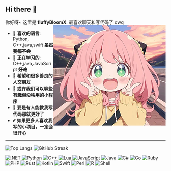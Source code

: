 ## Hi there 👋  
你好呀~ 这里是 **fluffyBloomX**. 最喜欢聊天和写代码了 qwq  
<img align = right src = "img/1.png">
- 🌱 **喜欢的语言**: Python, C++,java,swift **~~虽然我都不会~~**  
- 🔭 **正在学习的**: C++,java,JavaScript **~~好难~~** 
- 👯 **希望和很多善良的人交朋友**  
- 💬 **或许我们可以聊些有趣~~但没啥用~~的小程序**  
- 🤔 **要是有人能教我写代码那就更好了**  
- 💕 **如果更多人喜欢我写的小项目，一定会很开心**  

---
![Top Langs](https://github-readme-stats.vercel.app/api/top-langs/?username=FluffyBloomX&layout=compact&theme=radical)         ![GitHub Streak](https://github-readme-streak-stats.herokuapp.com/?user=FluffyBloomX&theme=radical)


![.NET](https://img.shields.io/badge/-.NET-%235c5c5c) ![Python](https://img.shields.io/badge/-Python-%233B8E7D) ![C++](https://img.shields.io/badge/-C%2B%2B-%2300599C) ![Lua](https://img.shields.io/badge/-Lua-%232C2D72) ![JavaScript](https://img.shields.io/badge/-JavaScript-%23F7DF1E) ![Java](https://img.shields.io/badge/-Java-%23ED8B00) ![C#](https://img.shields.io/badge/-C%23-%23239120) ![Go](https://img.shields.io/badge/-Go-%2300ADD8) ![Ruby](https://img.shields.io/badge/-Ruby-%23CC342D) ![PHP](https://img.shields.io/badge/-PHP-%23777BB4) ![Rust](https://img.shields.io/badge/-Rust-%23000000) ![Kotlin](https://img.shields.io/badge/-Kotlin-%237F52FF) ![Swift](https://img.shields.io/badge/-Swift-%23FA7343) ![Perl](https://img.shields.io/badge/-Perl-%2339467D) ![R](https://img.shields.io/badge/-R-%23276DC3) ![Shell](https://img.shields.io/badge/-Shell-%2389E051)



